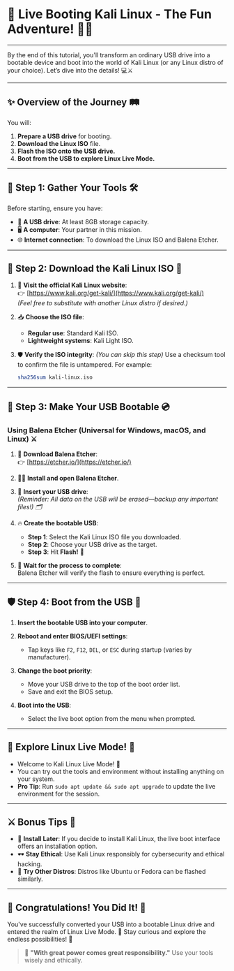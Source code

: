 # 🌟 **Live Booting Kali Linux - The Fun Adventure!** 🎌🐧

---

By the end of this tutorial, you'll transform an ordinary USB drive into a bootable device and boot into the world of Kali Linux (or any Linux distro of your choice). Let’s dive into the details! 💻⚔️

---

## ✨ **Overview of the Journey** 🛤️  
You will:  
1. **Prepare a USB drive** for booting.  
2. **Download the Linux ISO** file.  
3. **Flash the ISO onto the USB drive.**  
4. **Boot from the USB to explore Linux Live Mode.**  

---

## 🚀 **Step 1: Gather Your Tools** 🛠️  

Before starting, ensure you have:  
- 💾 **A USB drive**: At least 8GB storage capacity.  
- 🖥️ **A computer**: Your partner in this mission.  
- 🌐 **Internet connection**: To download the Linux ISO and Balena Etcher.  

---

## 🎎 **Step 2: Download the Kali Linux ISO** 📂  

1. 🧭 **Visit the official Kali Linux website**:  
   👉 [https://www.kali.org/get-kali/](https://www.kali.org/get-kali/)  
   *(Feel free to substitute with another Linux distro if desired.)*  

2. 📥 **Choose the ISO file**:  
   - **Regular use**: Standard Kali ISO.  
   - **Lightweight systems**: Kali Light ISO.  

3. 🛡️ **Verify the ISO integrity**: *(You can skip this step)*
   Use a checksum tool to confirm the file is untampered. For example:  
   ```bash
   sha256sum kali-linux.iso
   ```  

---

## 🔮 **Step 3: Make Your USB Bootable** 💿  

### **Using Balena Etcher (Universal for Windows, macOS, and Linux)** ⚔️  

1. 🌟 **Download Balena Etcher**:  
   👉 [https://etcher.io/](https://etcher.io/)  

2. 🧙‍♂️ **Install and open Balena Etcher**.  

3. 🔌 **Insert your USB drive**:  
   *(Reminder: All data on the USB will be erased—backup any important files!) 🗂️*  

4. 🔥 **Create the bootable USB**:  
   - **Step 1**: Select the Kali Linux ISO file you downloaded.  
   - **Step 2**: Choose your USB drive as the target.  
   - **Step 3**: Hit **Flash!** 🚀  

5. 🌈 **Wait for the process to complete**:  
   Balena Etcher will verify the flash to ensure everything is perfect.  

---

## 🛡️ **Step 4: Boot from the USB** 🌌  

1. **Insert the bootable USB into your computer**.  

2. **Reboot and enter BIOS/UEFI settings**:  
   - Tap keys like `F2`, `F12`, `DEL`, or `ESC` during startup (varies by manufacturer).  

3. **Change the boot priority**:  
   - Move your USB drive to the top of the boot order list.  
   - Save and exit the BIOS setup.  

4. **Boot into the USB**:  
   - Select the live boot option from the menu when prompted.  

---

## 🌠 **Explore Linux Live Mode!** 🐧  

- Welcome to Kali Linux Live Mode! 🎉  
- You can try out the tools and environment without installing anything on your system.  
- **Pro Tip**: Run `sudo apt update && sudo apt upgrade` to update the live environment for the session.  

---

## ⚔️ **Bonus Tips** 🌈  

- 🐉 **Install Later**: If you decide to install Kali Linux, the live boot interface offers an installation option.  
- 🕶️ **Stay Ethical**: Use Kali Linux responsibly for cybersecurity and ethical hacking.  
- 🎯 **Try Other Distros**: Distros like Ubuntu or Fedora can be flashed similarly.  

---

## 🥳 **Congratulations! You Did It!** 🎉  

You've successfully converted your USB into a bootable Linux drive and entered the realm of Linux Live Mode. 🌟 Stay curious and explore the endless possibilities! 🌌  

> 🖤 **"With great power comes great responsibility."** Use your tools wisely and ethically.
